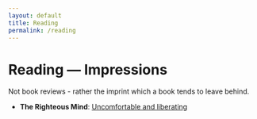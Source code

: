 ```yaml
---
layout: default
title: Reading
permalink: /reading
---
```

# Reading — Impressions
Not book reviews - rather the imprint which a book tends to leave behind.

- **The Righteous Mind**: [Uncomfortable and liberating](/reading/righteous_mind.md)